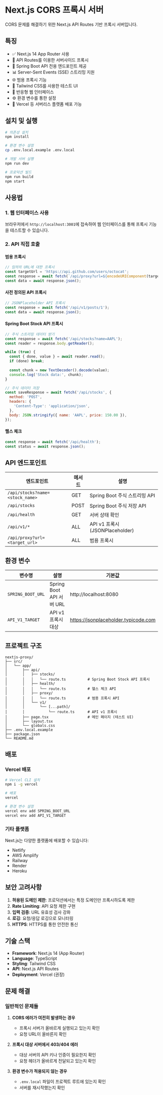 # Next.js CORS 프록시 서버

CORS 문제를 해결하기 위한 Next.js API Routes 기반 프록시 서버입니다.

## 특징

- ✅ Next.js 14 App Router 사용
- 🔄 API Routes를 이용한 서버사이드 프록시
- 🏢 Spring Boot API 전용 엔드포인트 제공
- 📊 Server-Sent Events (SSE) 스트리밍 지원
- 🌐 범용 프록시 기능
- 🎨 Tailwind CSS를 사용한 테스트 UI
- 📱 반응형 웹 인터페이스
- ⚙️ 환경 변수를 통한 설정
- 🚀 Vercel 등 서버리스 플랫폼 배포 가능

## 설치 및 실행

```bash
# 의존성 설치
npm install

# 환경 변수 설정
cp .env.local.example .env.local

# 개발 서버 실행
npm run dev

# 프로덕션 빌드
npm run build
npm start
```

## 사용법

### 1. 웹 인터페이스 사용

브라우저에서 `http://localhost:3001`에 접속하여 웹 인터페이스를 통해 프록시 기능을 테스트할 수 있습니다.

### 2. API 직접 호출

#### 범용 프록시

```javascript
// 임의의 URL에 대한 프록시
const targetUrl = 'https://api.github.com/users/octocat';
const response = await fetch(`/api/proxy?url=${encodeURIComponent(targetUrl)}`);
const data = await response.json();
```

#### 사전 정의된 API 프록시

```javascript
// JSONPlaceholder API 프록시
const response = await fetch('/api/v1/posts/1');
const data = await response.json();
```

#### Spring Boot Stock API 프록시

```javascript
// 주식 스트리밍 데이터 받기
const response = await fetch('/api/stocks?name=AAPL');
const reader = response.body.getReader();

while (true) {
  const { done, value } = await reader.read();
  if (done) break;
  
  const chunk = new TextDecoder().decode(value);
  console.log('Stock data:', chunk);
}

// 주식 데이터 저장
const saveResponse = await fetch('/api/stocks', {
  method: 'POST',
  headers: {
    'Content-Type': 'application/json',
  },
  body: JSON.stringify({ name: 'AAPL', price: 150.00 }),
});
```

#### 헬스 체크

```javascript
const response = await fetch('/api/health');
const status = await response.json();
```

## API 엔드포인트

| 엔드포인트 | 메서드 | 설명 |
|-----------|-------|------|
| `/api/stocks?name=<stock_name>` | GET | Spring Boot 주식 스트리밍 API |
| `/api/stocks` | POST | Spring Boot 주식 저장 API |
| `/api/health` | GET | 서버 상태 확인 |
| `/api/v1/*` | ALL | API v1 프록시 (JSONPlaceholder) |
| `/api/proxy?url=<target_url>` | ALL | 범용 프록시 |

## 환경 변수

| 변수명 | 설명 | 기본값 |
|--------|------|--------|
| `SPRING_BOOT_URL` | Spring Boot API 서버 URL | http://localhost:8080 |
| `API_V1_TARGET` | API v1 프록시 대상 | https://jsonplaceholder.typicode.com |

## 프로젝트 구조

```
nextjs-proxy/
├── src/
│   └── app/
│       ├── api/
│       │   ├── stocks/
│       │   │   └── route.ts          # Spring Boot Stock API 프록시
│       │   ├── health/
│       │   │   └── route.ts          # 헬스 체크 API
│       │   ├── proxy/
│       │   │   └── route.ts          # 범용 프록시 API
│       │   └── v1/
│       │       └── [...path]/
│       │           └── route.ts      # API v1 프록시
│       ├── page.tsx                  # 메인 페이지 (테스트 UI)
│       ├── layout.tsx
│       └── globals.css
├── .env.local.example
├── package.json
└── README.md
```

## 배포

### Vercel 배포

```bash
# Vercel CLI 설치
npm i -g vercel

# 배포
vercel

# 환경 변수 설정
vercel env add SPRING_BOOT_URL
vercel env add API_V1_TARGET
```

### 기타 플랫폼

Next.js는 다양한 플랫폼에 배포할 수 있습니다:
- Netlify
- AWS Amplify
- Railway
- Render
- Heroku

## 보안 고려사항

1. **허용된 도메인 제한**: 프로덕션에서는 특정 도메인만 프록시하도록 제한
2. **Rate Limiting**: API 요청 제한 구현
3. **입력 검증**: URL 유효성 검사 강화
4. **로깅**: 요청/응답 로깅으로 모니터링
5. **HTTPS**: HTTPS를 통한 안전한 통신

## 기술 스택

- **Framework**: Next.js 14 (App Router)
- **Language**: TypeScript
- **Styling**: Tailwind CSS
- **API**: Next.js API Routes
- **Deployment**: Vercel (권장)

## 문제 해결

### 일반적인 문제들

1. **CORS 에러가 여전히 발생하는 경우**
   - 프록시 서버가 올바르게 실행되고 있는지 확인
   - 요청 URL이 올바른지 확인

2. **프록시 대상 서버에서 403/404 에러**
   - 대상 서버의 API 키나 인증이 필요한지 확인
   - 요청 헤더가 올바르게 전달되고 있는지 확인

3. **환경 변수가 적용되지 않는 경우**
   - `.env.local` 파일이 프로젝트 루트에 있는지 확인
   - 서버를 재시작했는지 확인
